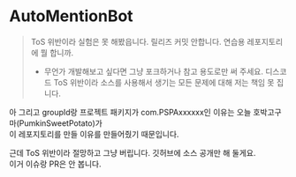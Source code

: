 # AutoMentionBot
> ToS 위반이라 실험은 못 해봤읍니다. 릴리즈 커밋 안합니다. 연습용 레포지토리에 뭘 합니까.  
> * 무언가 개발해보고 싶다면 그냥 포크하거나 참고 용도로만 써 주세요. 디스코드 ToS 위반이라 소스를 사용해서 생기는 모든 문제에 대해 저는 책임 못 집니다.

아 그리고 groupId랑 프로젝트 패키지가 com.PSPAxxxxxx인 이유는 오늘 호박고구마(PumkinSweetPotato)가   
이 레포지토리를 만들 이유를 만들어줬기 때문입니다.  
  
근데 ToS 위반이라 절망하고 그냥 버립니다. 깃허브에 소스 공개만 해 둘게요.  
이거 이슈랑 PR은 안 봅니다.
